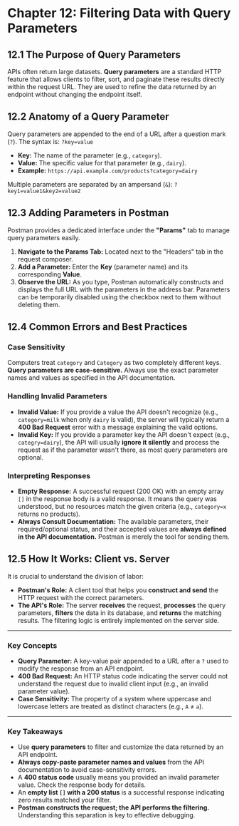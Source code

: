 # **Chapter 12: Filtering Data with Query Parameters**

## **12.1 The Purpose of Query Parameters**

APIs often return large datasets. **Query parameters** are a standard HTTP feature that allows clients to filter, sort, and paginate these results directly within the request URL. They are used to refine the data returned by an endpoint without changing the endpoint itself.

## **12.2 Anatomy of a Query Parameter**

Query parameters are appended to the end of a URL after a question mark (`?`). The syntax is:
`?key=value`

*   **Key:** The name of the parameter (e.g., `category`).
*   **Value:** The specific value for that parameter (e.g., `dairy`).
*   **Example:** `https://api.example.com/products?category=dairy`

Multiple parameters are separated by an ampersand (`&`):
`?key1=value1&key2=value2`

## **12.3 Adding Parameters in Postman**

Postman provides a dedicated interface under the **"Params"** tab to manage query parameters easily.

1.  **Navigate to the Params Tab:** Located next to the "Headers" tab in the request composer.
2.  **Add a Parameter:** Enter the **Key** (parameter name) and its corresponding **Value**.
3.  **Observe the URL:** As you type, Postman automatically constructs and displays the full URL with the parameters in the address bar. Parameters can be temporarily disabled using the checkbox next to them without deleting them.

## **12.4 Common Errors and Best Practices**

### **Case Sensitivity**
Computers treat `category` and `Category` as two completely different keys. **Query parameters are case-sensitive.** Always use the exact parameter names and values as specified in the API documentation.

### **Handling Invalid Parameters**
*   **Invalid Value:** If you provide a value the API doesn't recognize (e.g., `category=milk` when only `dairy` is valid), the server will typically return a **400 Bad Request** error with a message explaining the valid options.
*   **Invalid Key:** If you provide a parameter key the API doesn't expect (e.g., `categry=dairy`), the API will usually **ignore it silently** and process the request as if the parameter wasn't there, as most query parameters are optional.

### **Interpreting Responses**
*   **Empty Response:** A successful request (200 OK) with an empty array `[]` in the response body is a valid response. It means the query was understood, but no resources match the given criteria (e.g., `category=x` returns no products).
*   **Always Consult Documentation:** The available parameters, their required/optional status, and their accepted values are **always defined in the API documentation.** Postman is merely the tool for sending them.

## **12.5 How It Works: Client vs. Server**

It is crucial to understand the division of labor:
*   **Postman's Role:** A client tool that helps you **construct and send** the HTTP request with the correct parameters.
*   **The API's Role:** The server **receives** the request, **processes** the query parameters, **filters** the data in its database, and **returns** the matching results. The filtering logic is entirely implemented on the server side.

***
### **Key Concepts**

*   **Query Parameter:** A key-value pair appended to a URL after a `?` used to modify the response from an API endpoint.
*   **400 Bad Request:** An HTTP status code indicating the server could not understand the request due to invalid client input (e.g., an invalid parameter value).
*   **Case Sensitivity:** The property of a system where uppercase and lowercase letters are treated as distinct characters (e.g., `A` ≠ `a`).

***
### **Key Takeaways**

*   Use **query parameters** to filter and customize the data returned by an API endpoint.
*   **Always copy-paste parameter names and values** from the API documentation to avoid case-sensitivity errors.
*   A **400 status code** usually means you provided an invalid parameter value. Check the response body for details.
*   An **empty list `[]` with a 200 status** is a successful response indicating zero results matched your filter.
*   **Postman constructs the request; the API performs the filtering.** Understanding this separation is key to effective debugging.
